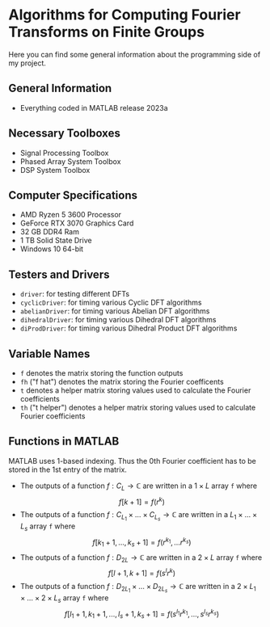 # Algorithms for Computing Fourier Transforms on Finite Groups

Here you can find some general information about the programming side of my project. 

## General Information
* Everything coded in MATLAB release 2023a

## Necessary Toolboxes
* Signal Processing Toolbox
* Phased Array System Toolbox
* DSP System Toolbox

## Computer Specifications
* AMD Ryzen 5 3600 Processor
* GeForce RTX 3070 Graphics Card
* 32 GB DDR4 Ram
* 1 TB Solid State Drive
* Windows 10 64-bit

## Testers and Drivers
* $\texttt{driver}$: for testing different DFTs
* $\texttt{cyclicDriver}$: for timing various Cyclic DFT algorithms
* $\texttt{abelianDriver}$: for timing various Abelian DFT algorithms
* $\texttt{dihedralDriver}$: for timing various Dihedral DFT algorithms
* $\texttt{diProdDriver}$: for timing various Dihedral Product DFT algorithms

## Variable Names
* $\texttt{f}$ denotes the matrix storing the function outputs
* $\texttt{fh}$ ("f hat") denotes the matrix storing the Fourier coefficents
* $\texttt{t}$ denotes a helper matrix storing values used to calculate the Fourier coefficients
* $\texttt{th}$ ("t helper") denotes a helper matrix storing values used to calculate Fourier coefficients

## Functions in MATLAB
MATLAB uses 1-based indexing. Thus the 0th Fourier coefficient has to be stored in the 1st entry of the matrix.
*  The outputs of a function $f:C_L\rightarrow \mathbb{C}$ are written in a $1\times L$ array $\texttt{f}$ where
$$f[k+1]=f(r^{k})$$
*  The outputs of a function $f:C_{L_1}\times\dots\times C_{L_s}\rightarrow \mathbb{C}$ are written in a $L_1\times\dots\times L_s$ array $\texttt{f}$ where
$$f[k_1+1,...,k_s+1]=f(r^{k_1},\dots r^{k_s})$$
*  The outputs of a function $f:D_{2L}\rightarrow \mathbb{C}$ are written in a $2\times L$ array $\texttt{f}$ where
$$f[l+1,k+1]=f(s^lr^{k})$$
*  The outputs of a function $f:D_{2L_1}\times\dots\times D_{2L_s}\rightarrow \mathbb{C}$ are written in a $2\times L_1\times\dots\times 2\times L_s$ array $\texttt{f}$ where
$$f[l_1+1,k_1+1,...,l_s+1,k_s+1]=f(s^{l_1}r^{k_1},\dots,s^{l_s}r^{k_s})$$